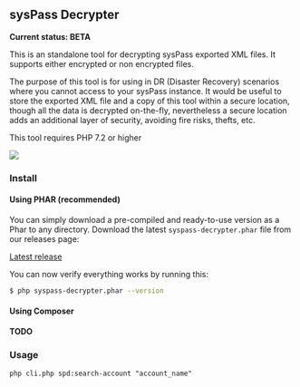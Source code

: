 ## sysPass Decrypter

**Current status: BETA**

This is an standalone tool for decrypting sysPass exported XML files. It supports either encrypted or non encrypted files.

The purpose of this tool is for using in DR (Disaster Recovery) scenarios where you cannot access to your sysPass instance. It would be useful to store the exported XML file and a copy of this tool within a secure location, though all the data is decrypted on-the-fly, nevertheless a secure location adds an additional layer of security, avoiding fire risks, thefts, etc.

This tool requires PHP 7.2 or higher

![](https://raw.githubusercontent.com/sysPass/syspass-decrypter/assets/demo-search.gif)

### Install

#### Using PHAR (recommended)

You can simply download a pre-compiled and ready-to-use version as a Phar to any directory. Download the latest `syspass-decrypter.phar` file from our releases page:

[Latest release](https://github.com/syspass/syspass-decrypter/releases/latest)

You can now verify everything works by running this:

```bash
$ php syspass-decrypter.phar --version
```

#### Using Composer

**TODO**

### Usage

`php cli.php spd:search-account "account_name"`   